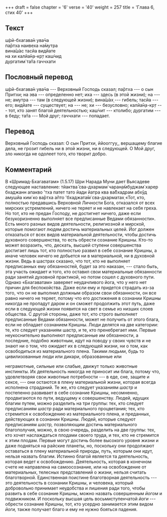 +++
draft = false
chapter = '6'
verse = '40'
weight = 257
title = 'Глава 6, стих 40'
+++
## Текст

ш́рӣ-бхагава̄н ува̄ча  
па̄ртха наивеха на̄мутра  
вина̄ш́ас тасйа видйате  
на хи калйа̄н̣а-кр̣т каш́чид  
дургатим̇ та̄та гаччхати

## Пословный перевод

ш́рӣ-бхагава̄н ува̄ча --- Верховный Господь сказал; па̄ртха --- о сын
Притхи; на эва --- определенно нет; иха --- здесь (в этой жизни); на ---
не; амутра --- там (в следующей жизни); вина̄ш́ах̣ --- гибель; тасйа ---
его; видйате --- существует; на --- не; хи --- безусловно; калйа̄н̣а-кр̣т
--- тот, кто занят благой деятельностью; каш́чит --- ктолибо; дургатим
--- в беду; та̄та --- Мой друг; гаччхати --- попадает.

## Перевод

Верховный Господь сказал: О сын Притхи, ййооггуу,, вершащему благие
дела, не грозит гибель ни в этой жизни, ни в следующей. О Мой друг, зло
никогда не одолеет того, кто творит добро.

## Комментарий

В «Шримад-Бхагаватам» (1.5.17) Шри Нарада Муни дает Вьясадеве следующее
наставление: тйактва̄ сва-дхармам̇ чаран̣а̄мбуджам̇ харер бхаджанн апакво
'тха патет тато йади йатра ква ва̄бхадрам абхӯд амушйа ким̇ ко ва̄ртха а̄пто
'бхаджата̄м̇ сва-дхарматах̣ «Тот, кто, полностью предавшись Верховной
Личности Бога, отказался от всех мирских устремлений, ничего не теряет и
не навлекает на себя греха. Но тот, кто не предан Господу, не достигнет
ничего, даже если безукоризненно выполняет все предписанные Ведами
обязанности». Есть много разных видов деятельности, религиозной и
мирской, которые помогают людям достичь материальных целей. Йог должен
отказаться от всех видов материальной деятельности, чтобы достичь
духовного совершенства, то есть обрести сознание Кришны. Кто-то может
возразить, что, дескать, высшей ступени совершенства достигает лишь тот,
кто полностью развил в себе сознание Кришны, а иначе человек ничего не
добьется ни в материальной, ни в духовной жизни. Ведь в шастрах сказано,
что тот, кто не выполняет предписанных ему обязанностей, будет за это
наказан, --- стало быть, эта участь ожидает и того, кто оставил свои
материальные обязанности ради занятий духовной практикой, но потом сошел
с духовного пути. Однако «Бхагаватам» заверяет неудачливого йога, что у
него нет причин для беспокойства. Даже если ему и придется страдать
из-за того, что он не выполнил должным образом свои обязанности, он все
равно ничего не теряет, потому что его достижения в сознании Кришны
никогда не пропадут даром и он сможет продолжить этот путь, даже если в
следующей жизни появится на свет в семье из низших слоев общества. С
другой стороны, даже тот, кто строго выполняет предписанные Ведами
обязанности, может не получить от этого блага, если не обладает
сознанием Кришны. Люди делятся на две категории: те, кто следует
указаниям шастр, и те, кто пренебрегает ими. Первые неукоснительно
выполняют предписанные им обязанности, а последние, подобно животным,
идут на поводу у своих чувств и не знают ни о том, что ожидает их в
следующей жизни, ни о том, как освободиться из материального плена.
Такими людьми, будь то цивилизованные люди или дикари, образованные или

неграмотные, сильные или слабые, движут только животные инстинкты. Их
деятельность никогда не приносит им блага, потому что, удовлетворяя свои
животные потребности --- в еде, сне, защите и сексе, --- они остаются в
плену материальной жизни, которая всегда исполнена страданий. Те же, кто
следует указаниям *шастр* и постепенно развивает в себе сознание Кришны,
несомненно, продвигаются по пути, ведущему к совершенству. Людей, идущих
благим путем, можно разделить на три группы: тех, кто следует
предписаниям *шастр* ради материального процветания; тех, кто стремится
к освобождению из материального плена, и преданных, действующих в
сознании Кришны. Людей, которые следуют предписаниям *шастр,*
позволяющим достичь материального благополучия, можно, в свою очередь,
разделить на две группы: тех, кто хочет наслаждаться плодами своего
труда, и тех, кто не стремится к этим плодам. Первые могут достичь более
высокого уровня жизни и даже подняться на райские планеты, но, поскольку
они продолжают оставаться в плену материальной природы, путь, которым
они идут, нельзя назвать благим. Истинно благой является та
деятельность, которая ведет к освобождению. Деятельность, которая в
конечном счете не направлена на самоосознание, или на освобождение от
материальных, телесных представлений о жизни, нельзя считать
благотворной. Единственная поистине благотворная деятельность --- это
деятельность в сознании Кришны, и человека, который добровольно
принимает неудобства и лишения ради того, чтобы развить в себе сознание
Кришны, можно назвать совершенным *йогом* и подвижником. И поскольку
высшая цель восьмиступенчатой *йоги* --- обрести сознание Кришны, тот,
кто усердно занимается этим видом *йоги,* также получает благо и ему не
нужно бояться падения.
